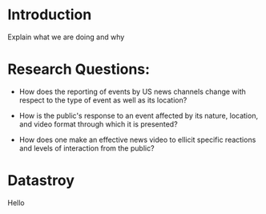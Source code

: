 
# Introduction
Explain what we are doing and why

# Research Questions:

- How does the reporting of events by US news channels change with respect to the type of event as well as its location?

- How is the public's response to an event affected by its nature, location, and video format through which it is presented?

- How does one make an effective news video to ellicit specific reactions and levels of interaction from the public?

# Datastroy

Hello 
